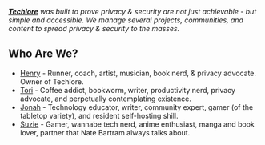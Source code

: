 *[**Techlore**](https://youtube.com/@techlore) was built to prove privacy & security are not just achievable - but simple and accessible. We manage several projects, communities, and content to spread privacy & security to the masses.*

## Who Are We?

- [Henry](https://hen.omg.lol/) - Runner, coach, artist, musician, book nerd, & privacy advocate. Owner of Techlore.
- [Tori](https://tori.omg.lol/) - Coffee addict, bookworm, writer, productivity nerd, privacy advocate, and perpetually contemplating existence.
- [Jonah](https://www.jonaharagon.com/) - Technology educator, writer, community expert, gamer (of the tabletop variety), and resident self-hosting shill.
- [Suzie](https://suzie.omg.lol/) - Gamer, wannabe tech nerd, anime enthusiast, manga and book lover, partner that Nate Bartram always talks about.
